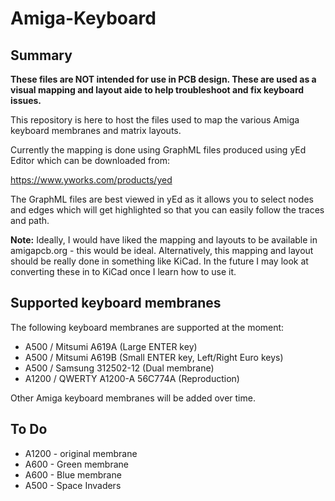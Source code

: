 # Amiga-Keyboard

## Summary

**These files are NOT intended for use in PCB design. These are used as a visual mapping and layout aide to help troubleshoot and fix keyboard issues.**

This repository is here to host the files used to map the various Amiga keyboard membranes and matrix layouts.

Currently the mapping is done using GraphML files produced using yEd Editor which can be downloaded from:

https://www.yworks.com/products/yed

The GraphML files are best viewed in yEd as it allows you to select nodes and edges which will get highlighted so that you can easily follow the traces and path.

**Note:** Ideally, I would have liked the mapping and layouts to be available in amigapcb.org - this would be ideal. Alternatively, this mapping and layout should be really done in something like KiCad. In the future I may look at converting these in to KiCad once I learn how to use it.

## Supported keyboard membranes

The following keyboard membranes are supported at the moment:

* A500 / Mitsumi A619A (Large ENTER key)
* A500 / Mitsumi A619B (Small ENTER key, Left/Right Euro keys)
* A500 / Samsung 312502-12 (Dual membrane)
* A1200 / QWERTY A1200-A 56C774A (Reproduction)

Other Amiga keyboard membranes will be added over time.

## To Do

* A1200 - original membrane
* A600 - Green membrane
* A600 - Blue membrane
* A500 - Space Invaders


